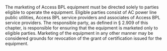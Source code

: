 The marketing of Access BPL equipment must be directed solely to parties eligible to operate the equipment. Eligible parties consist of AC power line public utilities, Access BPL service providers and associates of Access BPL service providers. The responsible party, as defined in § 2.909 of this chapter, is responsible for ensuring that the equipment is marketed only to eligible parties. Marketing of the equipment in any other manner may be considered grounds for revocation of the grant of certification issued for the equipment.

